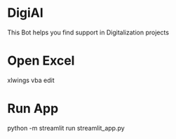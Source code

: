 # DigiAI
This Bot helps you find support in Digitalization projects

# Open Excel
xlwings vba edit

# Run App
python -m streamlit run streamlit_app.py